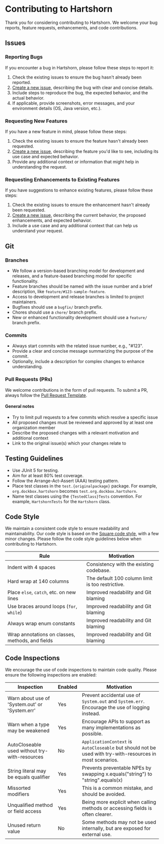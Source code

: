 # Contributing to Hartshorn

Thank you for considering contributing to Hartshorn. We welcome your bug reports, feature requests, enhancements, and code contributions.

## Issues

### Reporting Bugs

If you encounter a bug in Hartshorn, please follow these steps to report it:

1. Check the existing issues to ensure the bug hasn't already been reported.
2. [Create a new issue](https://github.com/Dockbox-OSS/Hartshorn/issues/new?assignees=&labels=type%3A+bug&projects=&template=bug_report.yml), describing the bug with clear and concise details.
3. Include steps to reproduce the bug, the expected behavior, and the actual behavior.
4. If applicable, provide screenshots, error messages, and your environment details (OS, Java version, etc.).

### Requesting New Features

If you have a new feature in mind, please follow these steps:

1. Check the existing issues to ensure the feature hasn't already been requested.
2. [Create a new issue](https://github.com/Dockbox-OSS/Hartshorn/issues/new?assignees=&labels=type%3A+feature+request&projects=&template=feature_request.yml), describing the feature you'd like to see, including its use case and expected behavior.
3. Provide any additional context or information that might help in understanding the request.

### Requesting Enhancements to Existing Features

If you have suggestions to enhance existing features, please follow these steps:

1. Check the existing issues to ensure the enhancement hasn't already been requested.
2. [Create a new issue](https://github.com/Dockbox-OSS/Hartshorn/issues/new?assignees=&labels=type%3A+enhancement&projects=&template=enhancement.yml), describing the current behavior, the proposed enhancements, and expected behavior.
3. Include a use case and any additional context that can help us understand your request.

## Git

### Branches

- We follow a version-based branching model for development and releases, and a feature-based branching model for specific functionality.
- Feature branches should be named with the issue number and a brief description, like `feature/#123-sample-feature`.
- Access to development and release branches is limited to project maintainers.
- Bugfixes should use a `bugfix/` branch prefix.
- Chores should use a `chore/` branch prefix.
- New or enhanced functionality development should use a `feature/` branch prefix.

### Commits

- Always start commits with the related issue number, e.g., "#123".
- Provide a clear and concise message summarizing the purpose of the commit.
- Optionally, include a description for complex changes to enhance understanding.

### Pull Requests (PRs)

We welcome contributions in the form of pull requests. To submit a PR, always follow the [Pull Request Template](https://github.com/Dockbox-OSS/Hartshorn/blob/develop/.github/PULL_REQUEST_TEMPLATE.md).

#### General notes

- Try to limit pull requests to a few commits which resolve a specific issue
- All proposed changes must be reviewed and approved by at least one organization member
- Describe the proposed changes with a relevant motivation and additional context
- Link to the original issue(s) which your changes relate to

## Testing Guidelines

- Use JUnit 5 for testing.
- Aim for at least 80% test coverage.
- Follow the Arrange-Act-Assert (AAA) testing pattern.
- Place test classes in the `test.{originalpackage}` package. For example, `org.dockbox.hartshorn` becomes `test.org.dockbox.hartshorn`.
- Name test classes using the `{TestedClass}Tests` convention. For example, `HartshornTests` for the `Hartshorn` class.

## Code Style

We maintain a consistent code style to ensure readability and maintainability. Our code style is based on the [Square code style](https://github.com/square/java-code-styles), with a few minor changes. Please follow the code style guidelines below when contributing to Hartshorn.

| Rule                                             | Motivation                                       |
|--------------------------------------------------|--------------------------------------------------|
| Indent with 4 spaces                             | Consistency with the existing codebase.          |
| Hard wrap at 140 columns                         | The default 100 column limit is too restrictive. |
| Place `else`, `catch`, etc. on new lines         | Improved readability and Git blaming             |
| Use braces around loops (`for`, `while`)         | Improved readability and Git blaming             |
| Always wrap enum constants                       | Improved readability and Git blaming             |
| Wrap annotations on classes, methods, and fields | Improved readability and Git blaming             |

## Code Inspections

We encourage the use of code inspections to maintain code quality. Please ensure the following inspections are enabled:

| Inspection                                     | Enabled | Motivation                                                                                                |
|------------------------------------------------|---------|-----------------------------------------------------------------------------------------------------------|
| Warn about use of 'System.out' or 'System.err' | Yes     | Prevent accidental use of `System.out` and `System.err`. Encourage the use of logging instead.            |
| Warn when a type may be weakened               | Yes     | Encourage APIs to support as many implementations as possible.                                            | 
| AutoCloseable used without try-with-resources  | No      | `ApplicationContext` is `AutoCloseable` but should not be used with try-with-resources in most scenarios. |
| String literal may be equals qualifier         | Yes     | Prevents preventable NPEs by swapping x.equals("string") to "string".equals(x)                            |
| Missorted modifiers                            | Yes     | This is a common mistake, and should be avoided.                                                          |
| Unqualified method or field access             | Yes     | Being more explicit when calling methods or accessing fields is often clearer.                            |
| Unused return value                            | No      | Some methods may not be used internally, but are exposed for external use.                                |